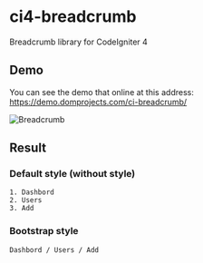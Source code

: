 # ci4-breadcrumb
Breadcrumb library for CodeIgniter 4

## Demo
You can see the demo that online at this address: https://demo.domprojects.com/ci-breadcrumb/

![Breadcrumb](https://demo.domprojects.com/ci-breadcrumb/screenshot/screenshot.png)

## Result
### Default style (without style)
```
1. Dashbord
2. Users
3. Add
```

### Bootstrap style
```
Dashbord / Users / Add
```